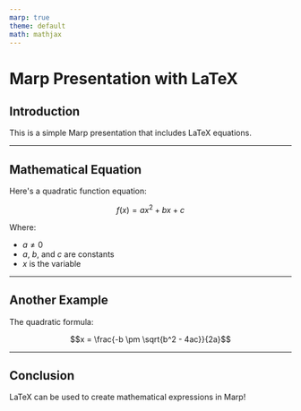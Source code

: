 ```yaml
---
marp: true
theme: default
math: mathjax
---
```


# Marp Presentation with LaTeX

## Introduction
This is a simple Marp presentation that includes LaTeX equations.

---

## Mathematical Equation

Here's a quadratic function equation:

$$f(x) = ax^2 + bx + c$$

Where:
- $a \neq 0$
- $a$, $b$, and $c$ are constants
- $x$ is the variable

---

## Another Example

The quadratic formula:

$$x = \frac{-b \pm \sqrt{b^2 - 4ac}}{2a}$$

---

## Conclusion

LaTeX can be used to create mathematical expressions in Marp!
